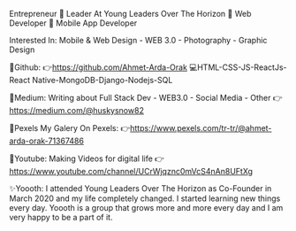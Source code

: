 Entrepreneur 📍 Leader At Young Leaders Over The Horizon 📍 Web Developer 📍 Mobile App Developer

Interested In: 
Mobile & Web Design - WEB 3.0 - Photography - Graphic Design

💾Github:
👉https://github.com/Ahmet-Arda-Orak
💻HTML-CSS-JS-ReactJs-React Native-MongoDB-Django-Nodejs-SQL

🎫Medium: 
Writing about Full Stack Dev - WEB3.0 - Social Media - Other
👉https://medium.com/@huskysnow82

🔮Pexels
My Galery On Pexels:
👉https://www.pexels.com/tr-tr/@ahmet-arda-orak-71367486

🔴Youtube:
Making Videos for digital life
👉https://www.youtube.com/channel/UCrWjqznc0mVcS4nAn8UFtXg

✨Yoooth: 
I attended Young Leaders Over The Horizon as Co-Founder in March 2020 and my life completely changed. I started learning new things every day. Yoooth is a group that grows more and more every day and I am very happy to be a part of it.
